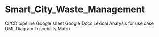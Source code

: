 # Smart_City_Waste_Management

CI/CD pipeline
Google sheet
Google Docs
Lexical Analysis for use case
UML Diagram
Tracebility Matrix
